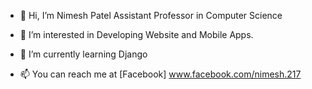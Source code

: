 - 👋 Hi, I’m Nimesh Patel Assistant Professor in Computer Science
- 👀 I’m interested in Developing Website and Mobile Apps.
- 🌱 I’m currently learning Django

- 📫 You can reach me at [Facebook] www.facebook.com/nimesh.217

<!---
nimesh217/nimesh217 is a ✨ special ✨ repository because its `README.md` (this file) appears on your GitHub profile.
You can click the Preview link to take a look at your changes.
--->
